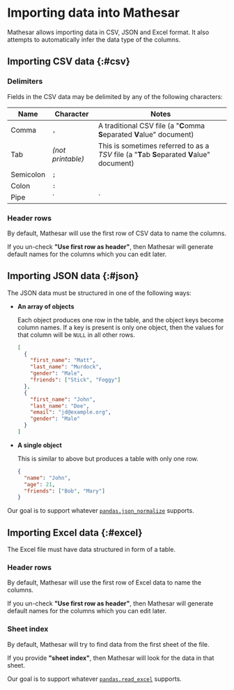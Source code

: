 # Importing data into Mathesar

Mathesar allows importing data in CSV, JSON and Excel format. It also attempts to automatically infer the data type of the columns.

## Importing CSV data {:#csv}

### Delimiters

Fields in the CSV data may be delimited by any of the following characters:

| Name | Character | Notes |
| -- | -- | -- |
| Comma | `,` | A traditional CSV file (a "**C**omma **S**eparated **V**alue" document) |
| Tab | _(not printable)_ | This is sometimes referred to as a _TSV_ file (a "**T**ab **S**eparated **V**alue" document) |
| Semicolon | `;` |  |
| Colon | `:` |  |
| Pipe | `|` |  |

### Header rows

By default, Mathesar will use the first row of CSV data to name the columns.

If you un-check **"Use first row as header"**, then Mathesar will generate default names for the columns which you can edit later.

## Importing JSON data {:#json}

The JSON data must be structured in one of the following ways:

- **An array of objects**

    Each object produces one row in the table, and the object keys become column names. If a key is present is only one object, then the values for that column will be `NULL` in all other rows.

    ```json
    [
      {
        "first_name": "Matt",
        "last_name": "Murdock",
        "gender": "Male",
        "friends": ["Stick", "Foggy"]
      },
      {
        "first_name": "John",
        "last_name": "Doe",
        "email": "jd@example.org",
        "gender": "Male"
      }
    ]
    ```

- **A single object**

    This is similar to above but produces a table with only one row.

    ```json
    {
      "name": "John",
      "age": 21,
      "friends": ["Bob", "Mary"]
    }
    ```

Our goal is to support whatever [`pandas.json_normalize`](https://pandas.pydata.org/docs/reference/api/pandas.json_normalize.html) supports.

## Importing Excel data {:#excel}

The Excel file must have data structured in form of a table.

### Header rows

By default, Mathesar will use the first row of Excel data to name the columns.

If you un-check **"Use first row as header"**, then Mathesar will generate default names for the columns which you can edit later.

### Sheet index

By default, Mathesar will try to find data from the first sheet of the file.

If you provide **"sheet index"**, then Mathesar will look for the data in that sheet.

Our goal is to support whatever [`pandas.read_excel`](https://pandas.pydata.org/docs/reference/api/pandas.read_excel.html) supports.